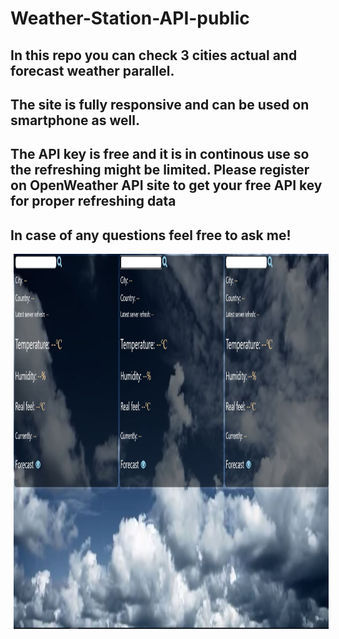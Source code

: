 # Weather-Station-API-public

<h2>In this repo you can check 3 cities actual and forecast weather parallel.</h2>
<h2>The site is fully responsive and can be used on smartphone as well.</h2>
<h2>The API key is free and it is in continous use so the refreshing might be limited. Please register on OpenWeather API site to get your free API key for proper refreshing data </h2>

<h2>In case of any questions feel free to ask me!</h2>

<div>
<img src="weather_station.JPG" width="800" height="600" align="middle" hspace="5">
<p></p>   

</div>
